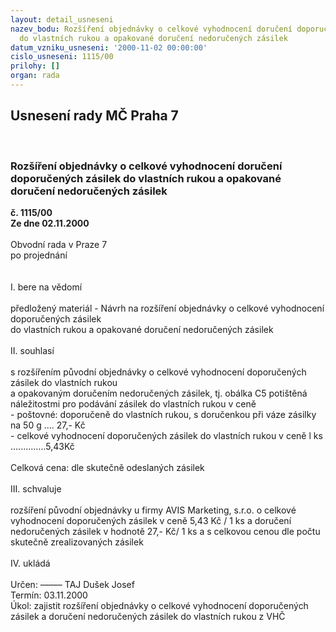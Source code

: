 ```yaml
---
layout: detail_usneseni
nazev_bodu: Rozšíření objednávky o celkové vyhodnocení doručení doporučených zásilek
  do vlastních rukou a opakované doručení nedoručených zásilek
datum_vzniku_usneseni: '2000-11-02 00:00:00'
cislo_usneseni: 1115/00
prilohy: []
organ: rada
---
```

<div id="ucUsn_pList" class="usn">
	<span><h2>Usnesení rady MČ Praha 7 </h2>
<br></span><div class="standBody">
<span><h3>Rozšíření objednávky o celkové vyhodnocení doručení doporučených zásilek do vlastních rukou a opakované doručení nedoručených zásilek</h3></span><div class="center">
		<strong>č. 1115/00</strong><br>
	</div>
<div class="center">
		<strong>Ze dne 02.11.2000</strong><br><br>
	</div>Obvodní rada v Praze 7<br>po projednání<br><br><br>I.	bere na vědomí<br><br> předložený materiál - Návrh na rozšíření objednávky o celkové vyhodnocení doporučených zásilek <br>do vlastních rukou a opakované doručení nedoručených zásilek <br><br>II.	souhlasí <br><br>s rozšířením původní objednávky o celkové vyhodnocení doporučených zásilek do vlastních rukou <br>a opakovaným doručením nedoručených zásilek, tj. obálka C5 potištěná náležitostmi pro podávání zásilek do vlastních rukou v ceně <br>- poštovné: doporučeně do vlastních rukou, s doručenkou při váze zásilky na 50 g .... 27,- Kč<br>- celkové vyhodnocení doporučených zásilek  do vlastních rukou v ceně l ks ..............5,43Kč<br><br>Celková cena: dle skutečně odeslaných zásilek<br><br>III.	schvaluje <br><br>rozšíření původní objednávky u firmy AVIS Marketing, s.r.o.  o celkové vyhodnocení doporučených zásilek v ceně 5,43 Kč / 1 ks a doručení nedoručených zásilek v hodnotě 27,- Kč/ 1 ks a s celkovou cenou dle počtu skutečně zrealizovaných  zásilek<br><br>IV.	ukládá <br><br> Určen:	–––––	TAJ Dušek Josef<br>Termín: 03.11.2000<br>Úkol:	zajistit rozšíření objednávky o celkové vyhodnocení doporučených zásilek a doručení nedoručených zásilek do vlastních rukou z VHČ<br> <br><br> </div>
</div>